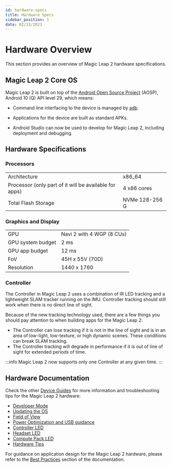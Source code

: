 ```yaml
---
id: hardware-specs 
title: Hardware Specs
sidebar_position: 1
date: 02/13/2023
---
```


# Hardware Overview

This section provides an overview of Magic Leap 2 hardware specifications.

## Magic Leap 2 Core OS

Magic Leap 2 is built on top of the [Android Open Source Project](https://source.android.com/) (AOSP), Android 10 (Q) API level 29, which means:

- Command line interfacing to the device is managed by [adb](https://developer.android.com/studio/command-line/adb).

- Applications for the device are built as standard APKs.

- Android Studio can now be used to develop for Magic Leap 2, including deployment and debugging.

## Hardware Specifications

### Processors

| |    |
|:-- |  --- |
|Architecture |x86_64 |
|Processor (only part of it will be available for apps)|4 x86 cores |
|Total Flash Storage | NVMe 128-256 G|

### Graphics and Display

| |  |
|:-- | --- |
|GPU   | Navi 2 with 4 WGP (8 CUs) |
|GPU system budget | 2 ms |
|GPU app budget  | 12 ms |
|FoV |45H x 55V (70D)|
|Resolution|1440 x 1760|

### Controller

The Controller in Magic Leap 2 uses a combination of IR LED tracking and a lightweight SLAM tracker running on the IMU. Controller tracking should still work when there is no direct line of sight.

Because of the new tracking technology used, there are a few things you should pay attention to when building apps for the Magic Leap 2:

- The Controller can lose tracking if it is not in the line of sight and is in an area of low-light, low-texture, or high dynamic scenes. These conditions can break SLAM tracking.
- The Controller tracking will degrade in performance if it is out of line of sight for extended periods of time.

:::info
Magic Leap 2 now supports only one Controller at any given time.
:::

## Hardware Documentation

Check the other [Device Guides](/versioned_docs/version-02-Aug-2023/category/device-guides) for more information and troubleshooting tips for the Magic Leap 2 hardware:

- [Developer Mode](/versioned_docs/version-02-Aug-2023/guides/device/developer-mode)
- [Updating the OS](/versioned_docs/version-02-Aug-2023/guides/device/updating-the-os/device-flashing-guide)
- [Field of View](/versioned_docs/version-02-Aug-2023/guides/device/fov)
- [Power Optimization and USB guidance](/versioned_docs/version-02-Aug-2023/guides/device/power-optimization)
- [Controller LED](/versioned_docs/version-02-Aug-2023/guides/device/controller-led)
- [Headset LED](/versioned_docs/version-02-Aug-2023/guides/device/headset-led)
- [Compute Pack LED](/versioned_docs/version-02-Aug-2023/guides/device/compute-pack-led)
- [Hardware Tips](/versioned_docs/version-02-Aug-2023/guides/device/hardware-tips)

For guidance on application design for the Magic Leap 2 hardware, please refer to the [Best Practices](/versioned_docs/version-02-Aug-2023/category/best-practices) section of the documentation.

